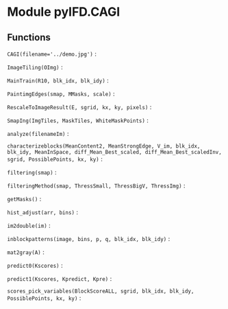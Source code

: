 Module pyIFD.CAGI
=================

Functions
---------

    
`CAGI(filename='../demo.jpg')`
:   

    
`ImageTiling(OImg)`
:   

    
`MainTrain(R10, blk_idx, blk_idy)`
:   

    
`PaintimgEdges(smap, MMasks, scale)`
:   

    
`RescaleToImageResult(E, sgrid, kx, ky, pixels)`
:   

    
`SmapIng(ImgTiles, MaskTiles, WhiteMaskPoints)`
:   

    
`analyze(filenameIm)`
:   

    
`characterizeblocks(MeanContent2, MeanStrongEdge, V_im, blk_idx, blk_idy, MeanInSpace, diff_Mean_Best_scaled, diff_Mean_Best_scaledInv, sgrid, PossiblePoints, kx, ky)`
:   

    
`filtering(smap)`
:   

    
`filteringMethod(smap, ThressSmall, ThressBigV, ThressImg)`
:   

    
`getMasks()`
:   

    
`hist_adjust(arr, bins)`
:   

    
`im2double(im)`
:   

    
`inblockpatterns(image, bins, p, q, blk_idx, blk_idy)`
:   

    
`mat2gray(A)`
:   

    
`predict0(Kscores)`
:   

    
`predict1(Kscores, Kpredict, Kpre)`
:   

    
`scores_pick_variables(BlockScoreALL, sgrid, blk_idx, blk_idy, PossiblePoints, kx, ky)`
: